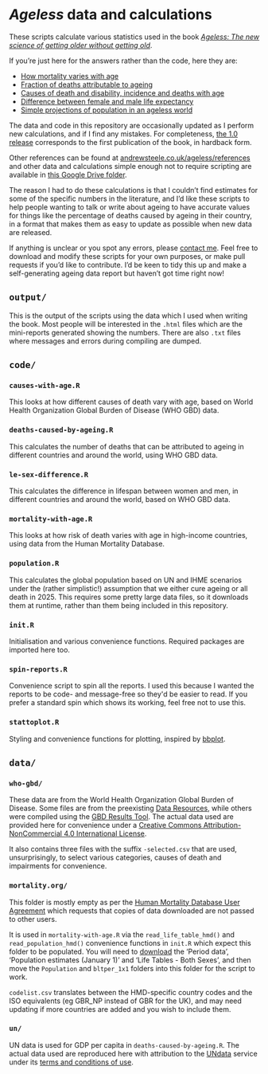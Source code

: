 # _Ageless_ data and calculations

These scripts calculate various statistics used in the book [_Ageless: The new
science of getting older without getting
old_](https://andrewsteele.co.uk/ageless/).

If you’re just here for the answers rather than the code, here they are:

 * [How mortality varies with age](https://andrewsteele.co.uk/ageless/references/mortality-with-age-mrdt/)
 * [Fraction of deaths attributable to ageing](https://andrewsteele.co.uk/ageless/references/deaths-caused-by-ageing/)
 * [Causes of death and disability, incidence and deaths with age](https://andrewsteele.co.uk/ageless/references/causes-death-disability-with-age/)
 * [Difference between female and male life expectancy](https://andrewsteele.co.uk/ageless/references/life-expectancy-female-male-sex-differences/)
 * [Simple projections of population in an ageless world](https://andrewsteele.co.uk/ageless/references/population-estimates-cure-ageing-death/)

The data and code in this repository are occasionally updated as I perform new calculations, and if I find any mistakes. For completeness, [the 1.0 release](https://github.com/ajsteele/ageless/releases/tag/v1.0) corresponds to the first publication of the book, in hardback form.

Other references can be found at
[andrewsteele.co.uk/ageless/references](https://andrewsteele.co.uk/ageless/references/)
and other data and calculations simple enough not to require scripting are
available in
[this Google Drive folder](https://drive.google.com/drive/u/0/folders/1j9OEYBbGQgmXCCwe_ux15fBiORe0QQWh).

The reason I had to do these calculations is that I couldn’t find estimates for
some of the specific numbers in the literature, and I’d like these scripts to
help people wanting to talk or write about ageing to have accurate values for
things like the percentage of deaths caused by ageing in their country, in a
format that makes them as easy to update as possible when new data are released.

If anything is unclear or you spot any errors, please
[contact me](https://andrewsteele.co.uk/contact/). Feel free to download and
modify these scripts for your own purposes, or make pull requests if you’d like
to contribute. I’d be keen to tidy this up and make a self-generating ageing
data report but haven’t got time right now!

## `output/`

This is the output of the scripts using the data which I used when writing the
book. Most people will be interested in the `.html` files which are the
mini-reports generated showing the numbers. There are also `.txt` files where
messages and errors during compiling are dumped.

## `code/`

### `causes-with-age.R`

This looks at how different causes of death vary with age, based on
World Health Organization Global Burden of Disease (WHO GBD) data.

### `deaths-caused-by-ageing.R`

This calculates the number of deaths that can be attributed to ageing in
different countries and around the world, using WHO GBD data.

### `le-sex-difference.R`

This calculates the difference in lifespan between women and men, in different
countries and around the world, based on WHO GBD data.

### `mortality-with-age.R`

This looks at how risk of death varies with age in high-income countries, using
data from the Human Mortality Database.

### `population.R`

This calculates the global population based on UN and IHME scenarios under the (rather simplistic!) assumption that we either cure ageing or all death in 2025. This requires some pretty large data files, so it downloads them at runtime, rather than them being included in this repository.

### `init.R`

Initialisation and various convenience functions. Required packages are imported
here too.

### `spin-reports.R`

Convenience script to spin all the reports. I used this because I wanted
the reports to be code- and message-free so they'd be easier to read. If you
prefer a standard spin which shows its working, feel free not to use this.

### `stattoplot.R`

Styling and convenience functions for plotting, inspired by
[bbplot](https://github.com/bbc/bbplot).

## `data/`

### `who-gbd/`

These data are from the World Health Organization Global Burden of Disease.
Some files are from the preexisting
[Data Resources](http://ghdx.healthdata.org/gbd-2019), while others were
compiled using the
[GBD Results Tool](http://ghdx.healthdata.org/gbd-results-tool). The actual data
used are provided here for convenience under a [Creative Commons
Attribution-NonCommercial 4.0 International
License](https://creativecommons.org/licenses/by-nc/4.0/).

It also contains three files with the suffix `-selected.csv` that are used,
unsurprisingly, to select various categories, causes of death and impairments
for convenience.

### `mortality.org/`

This folder is mostly empty as per the
[Human Mortality Database User Agreement](https://www.mortality.org/Public/UserAgreement.php)
which requests that copies of data downloaded are not passed to other users.

It is used in `mortality-with-age.R` via the `read_life_table_hmd()` and
`read_population_hmd()` convenience functions in `init.R` which expect this
folder to be populated. You will need to
[download](https://www.mortality.org/cgi-bin/hmd/hmd_download.php) the 
‘Period data’, ‘Population estimates (January 1)’ and ‘Life Tables - Both
Sexes’, and then move the `Population` and `bltper_1x1` folders into this folder
for the script to work.

`codelist.csv` translates between the HMD-specific country codes and the ISO
equivalents (eg GBR_NP instead of GBR for the UK), and may need updating if more
countries are added and you wish to include them.

### `un/`

UN data is used for GDP per capita in `deaths-caused-by-ageing.R`. The actual
data used are reproduced here with attribution to the
[UNdata](https://data.un.org/) service under its
[terms and conditions of use](https://data.un.org/Host.aspx?Content=UNdataUse).